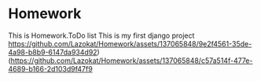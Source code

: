 # Homework
This is Homework.ToDo list
This is my first django project
https://github.com/Lazokat/Homework/assets/137065848/9e2f4561-35de-4a98-b8b9-6147da934d92)
(https://github.com/Lazokat/Homework/assets/137065848/c57a514f-477e-4689-b166-2d103d9f47f9
